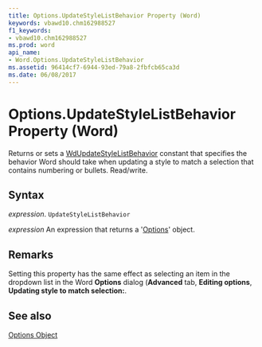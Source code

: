 ```yaml
---
title: Options.UpdateStyleListBehavior Property (Word)
keywords: vbawd10.chm162988527
f1_keywords:
- vbawd10.chm162988527
ms.prod: word
api_name:
- Word.Options.UpdateStyleListBehavior
ms.assetid: 96414cf7-6944-93ed-79a8-2fbfcb65ca3d
ms.date: 06/08/2017
---
```



# Options.UpdateStyleListBehavior Property (Word)

Returns or sets a [WdUpdateStyleListBehavior](Word.WdUpdateStyleListBehavior.md) constant that specifies the behavior Word should take when updating a style to match a selection that contains numbering or bullets. Read/write.


## Syntax

 _expression_. `UpdateStyleListBehavior`

 _expression_ An expression that returns a '[Options](Word.Options.md)' object.


## Remarks

Setting this property has the same effect as selecting an item in the dropdown list in the Word **Options** dialog (**Advanced** tab, **Editing options**,  **Updating style to match selection:**.


## See also


[Options Object](Word.Options.md)

